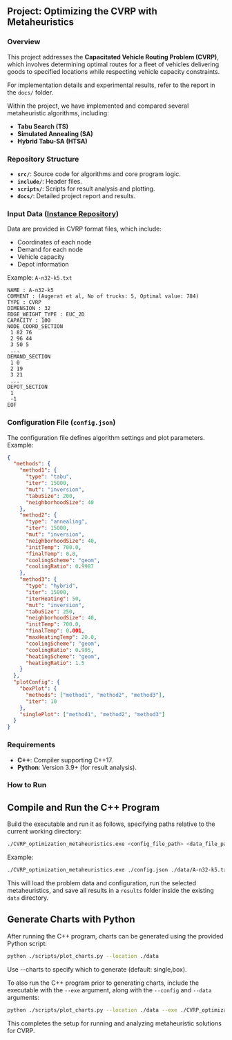## Project: Optimizing the CVRP with Metaheuristics

### Overview

This project addresses the **Capacitated Vehicle Routing Problem (CVRP)**, which involves determining optimal routes for a fleet of vehicles delivering goods to specified locations while respecting vehicle capacity constraints.

For implementation details and experimental results, refer to the report in the `docs/` folder.

Within the project, we have implemented and compared several metaheuristic algorithms, including:

* **Tabu Search (TS)**
* **Simulated Annealing (SA)**
* **Hybrid Tabu-SA (HTSA)**

### Repository Structure

* **`src/`**: Source code for algorithms and core program logic.
* **`include/`**: Header files.
* **`scripts/`**: Scripts for result analysis and plotting.
* **`docs/`**: Detailed project report and results.

### Input Data ([Instance Repository](http://vrp.atd-lab.inf.puc-rio.br/index.php/en/))

Data are provided in CVRP format files, which include:

* Coordinates of each node
* Demand for each node
* Vehicle capacity
* Depot information

Example: `A-n32-k5.txt`

```
NAME : A-n32-k5
COMMENT : (Augerat et al, No of trucks: 5, Optimal value: 784)
TYPE : CVRP
DIMENSION : 32
EDGE_WEIGHT_TYPE : EUC_2D
CAPACITY : 100
NODE_COORD_SECTION
 1 82 76
 2 96 44
 3 50 5
 ...
DEMAND_SECTION
 1 0
 2 19
 3 21
 ...
DEPOT_SECTION
 1
 -1
EOF
```

### Configuration File (`config.json`)

The configuration file defines algorithm settings and plot parameters. Example:

```json
{
  "methods": {
    "method1": {
      "type": "tabu",
      "iter": 15000,
      "mut": "inversion",
      "tabuSize": 200,
      "neighborhoodSize": 40
    },
    "method2": {
      "type": "annealing",
      "iter": 15000,
      "mut": "inversion",
      "neighborhoodSize": 40,
      "initTemp": 700.0,
      "finalTemp": 0.0,
      "coolingScheme": "geom",
      "coolingRatio": 0.9987
    },
    "method3": {
      "type": "hybrid",
      "iter": 15000,
      "iterHeating": 50,
      "mut": "inversion",
      "tabuSize": 250,
      "neighborhoodSize": 40,
      "initTemp": 700.0,
      "finalTemp": 0.001,
      "maxHeatingTemp": 20.0,
      "coolingScheme": "geom",
      "coolingRatio": 0.995,
      "heatingScheme": "geom",
      "heatingRatio": 1.5
    }
  },
  "plotConfig": {
    "boxPlot": {
      "methods": ["method1", "method2", "method3"],
      "iter": 10
    },
    "singlePlot": ["method1", "method2", "method3"]
  }
}
```

### Requirements

* **C++**: Compiler supporting C++17.
* **Python**: Version 3.9+ (for result analysis).

### How to Run

## Compile and Run the C++ Program

Build the executable and run it as follows, specifying paths relative to the current working directory:
```bash
./CVRP_optimization_metaheuristics.exe <config_file_path> <data_file_path> [<destination_directory>]
```
Example:
```bash
./CVRP_optimization_metaheuristics.exe ./config.json ./data/A-n32-k5.txt ./data
```
This will load the problem data and configuration, run the selected metaheuristics, and save all results in a `results` folder inside the existing `data` directory.

## Generate Charts with Python

After running the C++ program, charts can be generated using the provided Python script:
```bash
python ./scripts/plot_charts.py --location ./data
```
Use --charts to specify which to generate (default: single,box).

To also run the C++ program prior to generating charts, include the executable with the `--exe` argument, along with the `--config` and `--data` arguments:
```bash
python ./scripts/plot_charts.py --location ./data --exe ./CVRP_optimization_metaheuristics.exe --config ./config.json --data ./data/A-n32-k5.txt
```
This completes the setup for running and analyzing metaheuristic solutions for CVRP.
